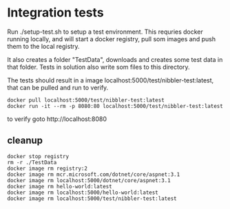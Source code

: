# Integration tests

Run ./setup-test.sh to setup a test environment.
This requries docker running locally, and will start a docker registry, pull som images and push them to the local registry.

It also creates a folder "TestData", downloads and creates some test data in that folder.
Tests in solution also write som files to this directory.

The tests should result in a image localhost:5000/test/nibbler-test:latest, that can be pulled and run to verify.

```
docker pull localhost:5000/test/nibbler-test:latest
docker run -it --rm -p 8080:80 localhost:5000/test/nibbler-test:latest
```

to verify goto http://localhost:8080

## cleanup

```
docker stop registry
rm -r ./TestData
docker image rm registry:2
docker image rm mcr.microsoft.com/dotnet/core/aspnet:3.1
docker image rm localhost:5000/dotnet/core/aspnet:3.1
docker image rm hello-world:latest
docker image rm localhost:5000/hello-world:latest
docker image rm localhost:5000/test/nibbler-test:latest
```
